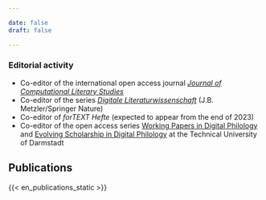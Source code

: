 ```yaml
---

date: false
draft: false

---
```


### Editorial activity
- Co-editor of the international open access journal [*Journal of Computational Literary Studies*](https://jcls.io) 
- Co-editor of the series [*Digitale Literaturwissenschaft*](https://www.springer.com/series/16777)  (J.B. Metzler/Springer Nature)
- Co-editor of <em> forTEXT Hefte </em> (expected to appear from the end of 2023)
- Co-editor of the open access series [Working Papers in Digital Philology](https://www.ulb.tu-darmstadt.de/tujournals/0003.en.jsp) and [Evolving Scholarship in Digital Philology](https://www.ulb.tu-darmstadt.de/tujournals/0002.en.jsp) at the Technical University of Darmstadt

## Publications
{{< en_publications_static >}}
